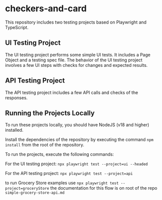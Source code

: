 # checkers-and-card

This repository includes two testing projects based on Playwright and TypeScript. 

## UI Testing Project
The UI testing project performs some simple UI tests. It includes a Page Object and a testing spec file. The behavior of the UI testing project involves a few UI steps with checks for changes and expected results.

## API Testing Project
The API testing project includes a few API calls and checks of the responses.

## Running the Projects Locally
To run these projects locally, you should have NodeJS (v18 and higher) installed.

Install the dependencies of the repository by executing the command `npm install` from the root of the repository.

To run the projects, execute the following commands:

For the UI testing project:
`npx playwright test --project=ui --headed`

For the API testing project:
`npx playwright test --project=api`

to run Grocery Store examples use
`npx playwright test --project=groceryStore`
the documentation for this flow is on root of the repo `simple-grocery-store-api.md`

